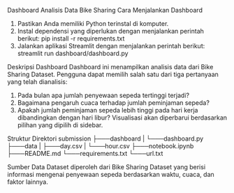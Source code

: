Dashboard Analisis Data Bike Sharing
Cara Menjalankan Dashboard
1. Pastikan Anda memiliki Python terinstal di komputer.
2. Instal dependensi yang diperlukan dengan menjalankan perintah berikut:
pip install -r requirements.txt
3. Jalankan aplikasi Streamlit dengan menjalankan perintah berikut:
streamlit run dashboard/dashboard.py

Deskripsi Dashboard
Dashboard ini menampilkan analisis data dari Bike Sharing Dataset. Pengguna dapat memilih salah satu dari tiga pertanyaan yang telah dianalisis:
1. Pada bulan apa jumlah penyewaan sepeda tertinggi terjadi?
2. Bagaimana pengaruh cuaca terhadap jumlah peminjaman sepeda?
3. Apakah jumlah peminjaman sepeda lebih tinggi pada hari kerja dibandingkan dengan hari libur?
Visualisasi akan diperbarui berdasarkan pilihan yang dipilih di sidebar.

Struktur Direktori
submission
├───dashboard
|   └───dashboard.py
├───data
|   ├───day.csv
|   └───hour.csv
├───notebook.ipynb
├───README.md
└───requirements.txt
└───url.txt

Sumber Data
Dataset diperoleh dari Bike Sharing Dataset yang berisi informasi mengenai penyewaan sepeda berdasarkan waktu, cuaca, dan faktor lainnya.